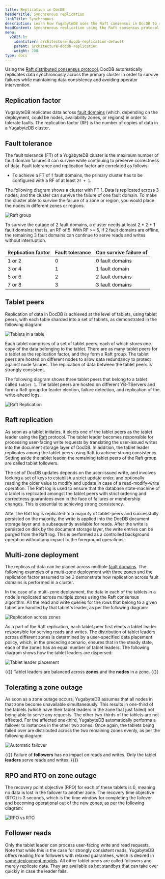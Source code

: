 ```yaml
---
title: Replication in DocDB
headerTitle: Synchronous replication
linkTitle: Synchronous
description: Learn how YugabyteDB uses the Raft consensus in DocDB to replicate data across multiple independent fault domains like nodes, zones, regions, and clouds.
headContent: Synchronous replication using the Raft consensus protocol
menu:
  v2025.1:
    identifier: architecture-docdb-replication-default
    parent: architecture-docdb-replication
    weight: 200
type: docs
---
```


Using the [Raft distributed consensus protocol](../raft), DocDB automatically replicates data synchronously across the primary cluster in order to survive failures while maintaining data consistency and avoiding operator intervention.

## Replication factor

YugabyteDB replicates data across [fault domains](../../key-concepts#fault-domain) (which, depending on the deployment, could be nodes, availability zones, or regions) in order to tolerate faults. The replication factor (RF) is the number of copies of data in a YugabyteDB cluster.

## Fault tolerance

The fault tolerance (FT) of a YugabyteDB cluster is the maximum number of fault domain failures it can survive while continuing to preserve correctness of data. Fault tolerance and replication factor are correlated as follows:

* To achieve a FT of `f` fault domains, the primary cluster has to be configured with a RF of at least `2f + 1`.

The following diagram shows a cluster with FT 1. Data is replicated across 3 nodes, and the cluster can survive the failure of one fault domain. To make the cluster able to survive the failure of a zone or region, you would place the nodes in different zones or regions.

![Raft group](/images/architecture/replication/raft-group.png)

To survive the outage of 2 fault domains, a cluster needs at least 2 * 2 + 1 fault domains; that is, an RF of 5. With RF >= 5, if 2 fault domains are offline, the remaining 3 fault domains can continue to serve reads and writes without interruption.

| Replication factor | Fault tolerance | Can survive failure of |
| :--- | :--- | :--- |
| 1 or 2 | 0 | 0 fault domains |
| 3 or 4 | 1 | 1 fault domain |
| 5 or 6 | 2 | 2 fault domains |
| 7 or 8 | 3 | 3 fault domains |

## Tablet peers

Replication of data in DocDB is achieved at the level of tablets, using tablet peers, with each table sharded into a set of tablets, as demonstrated in the following diagram:

![Tablets in a table](/images/architecture/replication/tablets_in_a_docsb_table.png)

Each tablet comprises of a set of tablet peers, each of which stores one copy of the data belonging to the tablet. There are as many tablet peers for a tablet as the replication factor, and they form a Raft group. The tablet peers are hosted on different nodes to allow data redundancy to protect against node failures. The replication of data between the tablet peers is strongly consistent.

The following diagram shows three tablet peers that belong to a tablet called `tablet 1`. The tablet peers are hosted on different YB-TServers and form a Raft group for leader election, failure detection, and replication of the write-ahead logs.

![Raft Replication](/images/architecture/raft_replication.png)

## Raft replication

As soon as a tablet initiates, it elects one of the tablet peers as the tablet leader using the [Raft](../raft) protocol. The tablet leader becomes responsible for processing user-facing write requests by translating the user-issued writes into the document storage layer of DocDB. In addition, the tablet leader replicates among the tablet peers using Raft to achieve strong consistency. Setting aside the tablet leader, the remaining tablet peers of the Raft group are called tablet followers.

The set of DocDB updates depends on the user-issued write, and involves locking a set of keys to establish a strict update order, and optionally reading the older value to modify and update in case of a read-modify-write operation. The Raft log is used to ensure that the database state-machine of a tablet is replicated amongst the tablet peers with strict ordering and correctness guarantees even in the face of failures or membership changes. This is essential to achieving strong consistency.

After the Raft log is replicated to a majority of tablet-peers and successfully persisted on the majority, the write is applied into the DocDB document storage layer and is subsequently available for reads. After the write is persisted on disk by the document storage layer, the write entries can be purged from the Raft log. This is performed as a controlled background operation without any impact to the foreground operations.

## Multi-zone deployment

The replicas of data can be placed across multiple [fault domains](../../key-concepts#fault-domain). The following examples of a multi-zone deployment with three zones and the replication factor assumed to be 3 demonstrate how replication across fault domains is performed in a cluster.

In the case of a multi-zone deployment, the data in each of the tablets in a node is replicated across multiple zones using the Raft consensus algorithm. All the read and write queries for the rows that belong to a given tablet are handled by that tablet's leader, as per the following diagram:

![Replication across zones](/images/architecture/replication/raft-replication-across-zones.png)

As a part of the Raft replication, each tablet peer first elects a tablet leader responsible for serving reads and writes. The distribution of tablet leaders across different zones is determined by a user-specified data placement policy, which, in the preceding scenario, ensures that in the steady state, each of the zones has an equal number of tablet leaders. The following diagram shows how the tablet leaders are dispersed:

![Tablet leader placement](/images/architecture/replication/optimal-tablet-leader-placement.png)

{{<note>}}
Tablet leaders are balanced across **zones** and the **nodes** in a zone.
{{</note>}}

## Tolerating a zone outage

As soon as a zone outage occurs, YugabyteDB assumes that all nodes in that zone become unavailable simultaneously. This results in one-third of the tablets (which have their tablet leaders in the zone that just failed) not being able to serve any requests. The other two-thirds of the tablets are not affected. For the affected one-third, YugabyteDB automatically performs a failover to instances in the other two zones. Once again, the tablets being failed over are distributed across the two remaining zones evenly, as per the following diagram:

![Automatic failover](/images/architecture/replication/automatic-failover-zone-outage.png)

{{<note>}}
Failure of **followers** has no impact on reads and writes. Only the tablet **leaders** serve reads and writes.
{{</note>}}

## RPO and RTO on zone outage

The recovery point objective (RPO) for each of these tablets is 0, meaning no data is lost in the failover to another zone. The recovery time objective (RTO) is 3 seconds, which is the time window for completing the failover and becoming operational out of the new zones, as per the following diagram:

![RPO vs RTO](/images/architecture/replication/rpo-vs-rto-zone-outage.png)

## Follower reads

Only the tablet leader can process user-facing write and read requests. Note that while this is the case for strongly consistent reads, YugabyteDB offers reading from followers with relaxed guarantees, which is desired in [some deployment models](../../../develop/build-global-apps/follower-reads/). All other tablet peers are called followers and merely replicate data. They are available as hot standbys that can take over quickly in case the leader fails.

